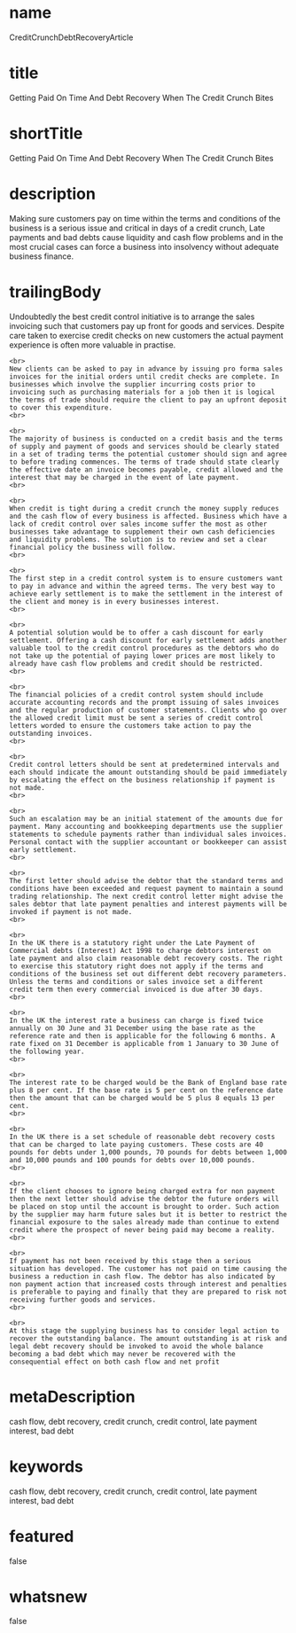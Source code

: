 # name
CreditCrunchDebtRecoveryArticle

# title
Getting Paid On Time And Debt Recovery When The Credit Crunch Bites

# shortTitle
Getting Paid On Time And Debt Recovery When The Credit Crunch Bites

# description
Making sure customers pay on time within the terms and conditions of the business is a serious issue and critical in days of a credit crunch, Late payments and bad debts cause liquidity and cash flow problems and in the most crucial cases can force a business into insolvency without adequate business finance.

# trailingBody
<p>
    Undoubtedly the best credit control initiative is to arrange the sales invoicing such that customers pay up front for goods and services. Despite care taken to exercise credit checks on new customers the actual payment experience is often more valuable in practise.
    <br>
     
    <br>
    New clients can be asked to pay in advance by issuing pro forma sales invoices for the initial orders until credit checks are complete. In businesses which involve the supplier incurring costs prior to invoicing such as purchasing materials for a job then it is logical the terms of trade should require the client to pay an upfront deposit to cover this expenditure.
    <br>
     
    <br>
    The majority of business is conducted on a credit basis and the terms of supply and payment of goods and services should be clearly stated in a set of trading terms the potential customer should sign and agree to before trading commences. The terms of trade should state clearly the effective date an invoice becomes payable, credit allowed and the interest that may be charged in the event of late payment.
    <br>
     
    <br>
    When credit is tight during a credit crunch the money supply reduces and the cash flow of every business is affected. Business which have a lack of credit control over sales income suffer the most as other businesses take advantage to supplement their own cash deficiencies and liquidity problems. The solution is to review and set a clear financial policy the business will follow.
    <br>
     
    <br>
    The first step in a credit control system is to ensure customers want to pay in advance and within the agreed terms. The very best way to achieve early settlement is to make the settlement in the interest of the client and money is in every businesses interest.
    <br>
     
    <br>
    A potential solution would be to offer a cash discount for early settlement. Offering a cash discount for early settlement adds another valuable tool to the credit control procedures as the debtors who do not take up the potential of paying lower prices are most likely to already have cash flow problems and credit should be restricted.
    <br>
     
    <br>
    The financial policies of a credit control system should include accurate accounting records and the prompt issuing of sales invoices and the regular production of customer statements. Clients who go over the allowed credit limit must be sent a series of credit control letters worded to ensure the customers take action to pay the outstanding invoices.
    <br>
     
    <br>
    Credit control letters should be sent at predetermined intervals and each should indicate the amount outstanding should be paid immediately by escalating the effect on the business relationship if payment is not made.
    <br>
     
    <br>
    Such an escalation may be an initial statement of the amounts due for payment. Many accounting and bookkeeping departments use the supplier statements to schedule payments rather than individual sales invoices. Personal contact with the supplier accountant or bookkeeper can assist early settlement.
    <br>
     
    <br>
    The first letter should advise the debtor that the standard terms and conditions have been exceeded and request payment to maintain a sound trading relationship. The next credit control letter might advise the sales debtor that late payment penalties and interest payments will be invoked if payment is not made.
    <br>
     
    <br>
    In the UK there is a statutory right under the Late Payment of Commercial debts (Interest) Act 1998 to charge debtors interest on late payment and also claim reasonable debt recovery costs. The right to exercise this statutory right does not apply if the terms and conditions of the business set out different debt recovery parameters. Unless the terms and conditions or sales invoice set a different credit term then every commercial invoiced is due after 30 days.
    <br>
     
    <br>
    In the UK the interest rate a business can charge is fixed twice annually on 30 June and 31 December using the base rate as the reference rate and then is applicable for the following 6 months. A rate fixed on 31 December is applicable from 1 January to 30 June of the following year.
    <br>
     
    <br>
    The interest rate to be charged would be the Bank of England base rate plus 8 per cent. If the base rate is 5 per cent on the reference date then the amount that can be charged would be 5 plus 8 equals 13 per cent.
    <br>
     
    <br>
    In the UK there is a set schedule of reasonable debt recovery costs that can be charged to late paying customers. These costs are 40 pounds for debts under 1,000 pounds, 70 pounds for debts between 1,000 and 10,000 pounds and 100 pounds for debts over 10,000 pounds.
    <br>
     
    <br>
    If the client chooses to ignore being charged extra for non payment then the next letter should advise the debtor the future orders will be placed on stop until the account is brought to order. Such action by the supplier may harm future sales but it is better to restrict the financial exposure to the sales already made than continue to extend credit where the prospect of never being paid may become a reality.
    <br>
     
    <br>
    If payment has not been received by this stage then a serious situation has developed. The customer has not paid on time causing the business a reduction in cash flow. The debtor has also indicated by non payment action that increased costs through interest and penalties is preferable to paying and finally that they are prepared to risk not receiving further goods and services.
    <br>
     
    <br>
    At this stage the supplying business has to consider legal action to recover the outstanding balance. The amount outstanding is at risk and legal debt recovery should be invoked to avoid the whole balance becoming a bad debt which may never be recovered with the consequential effect on both cash flow and net profit
</p>


# metaDescription
cash flow, debt recovery, credit crunch, credit control, late payment interest, bad debt

# keywords
cash flow, debt recovery, credit crunch, credit control, late payment interest, bad debt

# featured
false

# whatsnew
false
